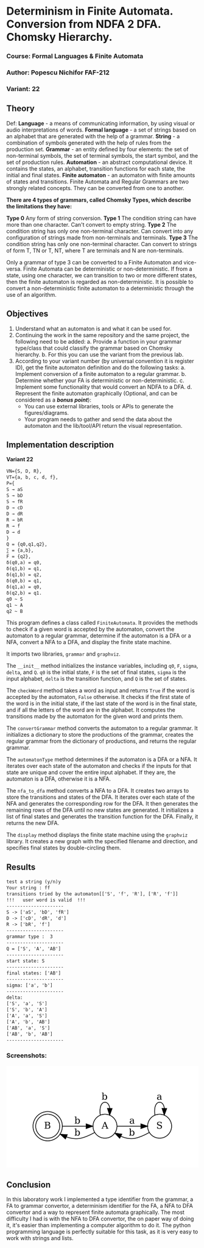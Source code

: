 # Determinism in Finite Automata. Conversion from NDFA 2 DFA. Chomsky Hierarchy.
### Course: Formal Languages & Finite Automata
### Author: Popescu Nichifor FAF-212
### Variant: 22
## Theory
Def:
**Language** - a means of communicating information, by using visual or audio interpretations of words.
**Formal language** - a set of strings based on an alphabet that are generated with the help of a grammar.
**String** - a combination of symbols generated with the help of rules from the production set.
**Grammar** - an entity defined by four elements: the set of non-terminal symbols, the set of terminal symbols, the start symbol, and the set of production rules.
**Automation** - an abstract computational device. It contains the states, an alphabet, transition functions for each state, the initial and final states.
**Finite automaton** - an automaton with finite amounts of states and transitions.
Finite Automata and Regular Grammars are two strongly related concepts. They can be converted from one to another. 

**There are 4 types of grammars, called Chomsky Types, which describe the limitations they have:**

**Type 0**
Any form of string conversion.
**Type 1**
The condition string can have more than one character. Can't convert to empty string.
**Type 2**
The condition string has only one non-terminal character. Can convert into any configuration of strings made from non-terminals and terminals.
**Type 3**
The condition string has only one non-terminal character. Can convert to strings of form T, TN or T, NT, where T are terminals and N are non-terminals.

Only a grammar of type 3 can be converted to a Finite Automaton and vice-versa.
Finite Automata can be deterministic or non-deterministic. If from a state, using one character, we can transition to two or more different states, then the finite automaton is regarded as non-deterministic. It is possible to convert a non-deterministic finite automaton to a deterministic through the use of an algorithm.
## **Objectives**

1. Understand what an automaton is and what it can be used for.
2. Continuing the work in the same repository and the same project, the following need to be added:
    a. Provide a function in your grammar type/class that could classify the grammar based on Chomsky hierarchy.
    b. For this you can use the variant from the previous lab.
3. According to your variant number (by universal convention it is register ID), get the finite automaton definition and do the following tasks:
    a. Implement conversion of a finite automaton to a regular grammar.
    b. Determine whether your FA is deterministic or non-deterministic.
    c. Implement some functionality that would convert an NDFA to a DFA.
    d. Represent the finite automaton graphically (Optional, and can be considered as a __*bonus point*__):      
    - You can use external libraries, tools or APIs to generate the figures/diagrams.
    - Your program needs to gather and send the data about the automaton and the lib/tool/API return the visual representation.
   
## Implementation description
**Variant 22**
```
VN={S, D, R},
VT={a, b, c, d, f},
P={
S → aS
S → bD
S → fR
D → cD
D → dR
R → bR
R → f
D → d
}
Q = {q0,q1,q2},
∑ = {a,b},
F = {q2},
δ(q0,a) = q0,
δ(q1,b) = q1,
δ(q1,b) = q2,
δ(q0,b) = q1,
δ(q1,a) = q0,
δ(q2,b) = q1.
q0 ~ S
q1 ~ A
q2 ~ B
```

This program defines a class called  `FiniteAutomata`. It provides the methods to check if a given word is accepted by the automaton, convert the automaton to a regular grammar, determine if the automaton is a DFA or a NFA, convert a NFA to a DFA, and display the finite state machine.

It imports two libraries,  `grammar`  and  `graphviz`.

The  `__init__`  method initializes the instance variables, including  `q0`,  `F`,  `sigma`,  `delta`, and  `Q`.  `q0`  is the initial state,  `F`  is the set of final states,  `sigma`  is the input alphabet,  `delta`  is the transition function, and  `Q`  is the set of states.

The  `checkWord`  method takes a word as input and returns  `True`  if the word is accepted by the automaton,  `False`  otherwise. It checks if the first state of the word is in the initial state, if the last state of the word is in the final state, and if all the letters of the word are in the alphabet. It computes the transitions made by the automaton for the given word and prints them.

The  `convertGrammar`  method converts the automaton to a regular grammar. It initializes a dictionary to store the productions of the grammar, creates the regular grammar from the dictionary of productions, and returns the regular grammar.

The  `automatonType`  method determines if the automaton is a DFA or a NFA. It iterates over each state of the automaton and checks if the inputs for that state are unique and cover the entire input alphabet. If they are, the automaton is a DFA, otherwise it is a NFA.

The  `nfa_to_dfa`  method converts a NFA to a DFA. It creates two arrays to store the transitions and states of the DFA. It iterates over each state of the NFA and generates the corresponding row for the DFA. It then generates the remaining rows of the DFA until no new states are generated. It initializes a list of final states and generates the transition function for the DFA. Finally, it returns the new DFA.

The  `display`  method displays the finite state machine using the  `graphviz`  library. It creates a new graph with the specified filename and direction, and specifies final states by double-circling them.

## Results
```
test a string (y/n)y
Your string : ff
transitions tried by the automaton[['S', 'f', 'R'], ['R', 'f']]
!!!   user word is valid  !!!
---------------------
S -> ['aS', 'bD', 'fR']
D -> ['cD', 'dR', 'd']
R -> ['bR', 'f']
---------------------
grammar type :  3
---------------------
Q = ['S', 'A', 'AB']
---------------------
start state: S
---------------------
final states: ['AB']
---------------------
sigma: ['a', 'b']
---------------------
delta:
['S', 'a', 'S']
['S', 'b', 'A']
['A', 'a', 'S']
['A', 'b', 'AB']
['AB', 'a', 'S']
['AB', 'b', 'AB']
---------------------
```

### Screenshots:

![Graphical Representation](/images/img-1.png "Graphical Representation")

## Conclusion
In this laboratory work I implemented a type identifier from the grammar, a FA to grammar convertor, a determinism identifier for the FA, a NFA to DFA convertor and a way to represent finite automata graphically. The most difficulty I had is with the NFA to DFA convertor, the on paper way of doing it, it's easier than implementing a computer algorithm to do it. The python programming language is perfectly suitable for this task, as it is very easy to work with strings and lists.
